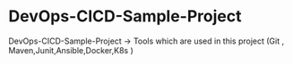 # DevOps-CICD-Sample-Project
DevOps-CICD-Sample-Project -> Tools which are used in this project (Git , Maven,Junit,Ansible,Docker,K8s )

